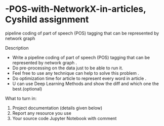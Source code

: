 # -POS-with-NetworkX-in-articles, Cyshild assignment
pipeline coding of part of speech (POS) tagging that can be represented by network graph


Description
  * Write a pipeline coding of part of speech (POS) tagging that can be represented by network graph .
  * Do pre-processing on the data just to be able to run it.
  * Feel free to use any technique can help to solve this problem .
  * Do optimization time for article to represent every word in article .
  * U can use Deep Learning Methods and show the diff and which one the best.(optional)


What to turn in:
1) Project documentation (details given below)
2) Report any resource you use
3) Your source code Jupyter Notebook with comment
